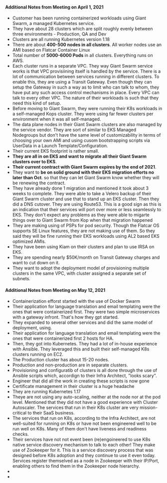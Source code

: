 #### Additional Notes from Meeting on April 1, 2021 ####

- Customer has been running containerized workloads using Giant Swarm, a managed Kubernetes service.
- They have about 28 clusters which are split roughly evenly between three environments - Production, QA and Dev
- Clusters are all running Kubernetes version 1.18
- There are about **400-500 nodes in all clusters**. All worker nodes use an AMI based on Flatcar Container Linux 
- Total number of **5000-6000 Pods** in all clusters. Everything runs on AWS.
- Each cluster runs in a separate VPC. They way Giant Swarm service works is that VPC provisiining itself is handled by the service. There is a lot of communication between services running in different clusters. To enable this, they are using a Transit Gateway. Even though they can setup the Gateway in such a way as to limit who can talk to whom, they have put any such access control mechanisms in place. Every VPC can talk to every other VPC. The nature of their workloads is such that they need this kind of setup.
- Before moving to Giant Swarm, they were running their K8s workloads in a self-managed Kops cluster. They were using far fewer clusters per environment when it was all self-managed. 
- The data plane nodes in their Giant Swarm clusters are also managed by the service vendor. They are sort of similar to EKS Managed Nodegroups but don't have the same level of customizability in terms of choosing your own AMI and using cusom bootstrapping scripts via UserData in a Launch Template/Configuration.
- Their current EKS footprint is rather small.
- **They are all in on EKS and want to migrate all their Giant Swarm clusters over to EKS**.
- **Their current contract with Giant Swarm expires by the end of 2021**.
- They want to **be on solid ground with their EKS migration efforts no later than Oct**. so that they can let Giant Swarm know whether they will be renewing the contract.
- They have already done 1 migration and mentioned it took about 3 weeks to complete. They were able to take a Velero backup of their Giant Swarm cluster and use that to stand up an EKS cluster. Then they did a DNS cutover. They are using Route53. This is a good sign as this is an indication that their services will port over more or less seamlessly to EKS. They don't expect any problems as they were able to migarte things over to Giant Swarm from Kop when that migration happened 
- They are making using of PSPs for pod security. Though the Flatcar OS supports SE Linux features, they are not making use of them. So they said they will be fine running their EKS workloads using AL2 based EKS optimized AMIs.
- They have been using Kiam on their clusters and plan to use IRSA on EKS.
- They are spending nearly $50K/month on Transit Gateway charges and want to cut down on it.
- They want to adopt the deployment model of provisioning multiple clusters in the same VPC, with cluster assigned a separate set of subnets. 


#### Additional Notes from Meeting on May 12, 2021 ####

* Containerization efforst started with the use of Docker Swarm
* Their application for language translation and email templating were the ones that were containerized first. They were two simple microservices with a gateway infront. That's how they gpt started.
* They expanded to several other services and did the same model of deployment, using. 
* Their application for language translation and email templating were the ones that were containerized first 2 hosts for HA.
* Then, they got into Kubernetes. They had a lot of in-house experience with Ansible. They leveraged this and built their self-managed K8s clusters running on EC2.
* The Production cluster has about 15-20 nodes.
* Production and non-production are in separate clusters.
* Provisioning and configuratib of clusters is all done through the use of Ansible scripts which, accordign to their Infra Architect, "looks scary". 
* Engineer that did all the work in creating these scripts is now gone
* Certificate management in their cluster is a huge headache
* They are running Kubernetes 1.17
* Theye are not using any auto-scaling, neither at the node nor at the pod level. Mentioned that they did not have a good experience with Cluster Autoscaler. The services that run in their K8s cluster are very mission-critical to their SaaS business.
* The services that run on K8s, according to the Infra Architect, are not well-suited for running on K8s or have not been engineered well to be run well on K8s. Many of them don't have liveness and readiness checks.
* Their services have not not event been (re)engoineered to use K8s native service discovery mechanism to talk to each other! They make use of Zookeeper for it. This is a service discovery process that was designed before K8s adoption and they continue to use it even today. Services register themselved as a node in Zookeeper with their IP/Port, enabling others to find them in the Zookeeper node hierarchy.
* 
* 

